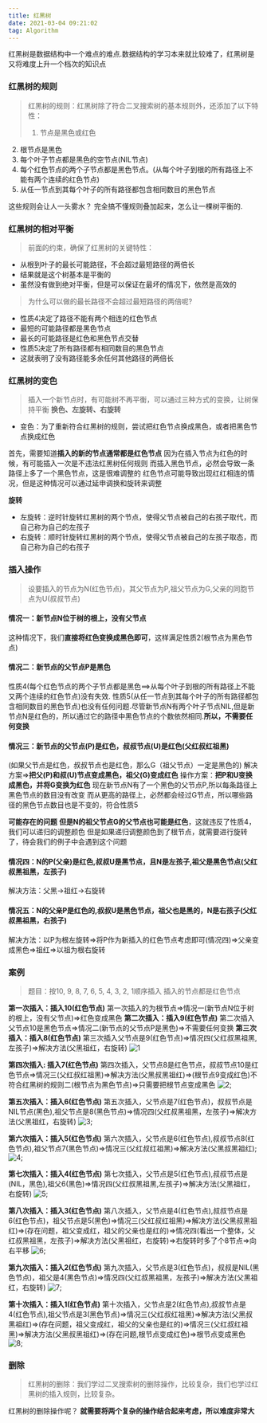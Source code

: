 ```yaml
---
title: 红黑树
date: 2021-03-04 09:21:02
tag: Algorithm
---
```


红黑树是数据结构中一个难点的难点.数据结构的学习本来就比较难了，红黑树是又将难度上升一个档次的知识点

### 红黑树的规则
>红黑树的规则：红黑树除了符合二叉搜索树的基本规则外，还添加了以下特性：
>1. 节点是黑色或红色
2. 根节点是黑色
3. 每个叶子节点都是黑色的空节点(NIL节点)
4. 每个红色节点的两个子节点都是黑色节点。(从每个叶子到根的所有路径上不能有两个连续的红色节点)
5. 从任一节点到其每个叶子的所有路径都包含相同数目的黑色节点

这些规则会让人一头雾水？
完全搞不懂规则叠加起来，怎么让一棵树平衡的.

### 红黑树的相对平衡
>前面的约束，确保了红黑树的关键特性：
* 从根到叶子的最长可能路径，不会超过最短路径的两倍长
* 结果就是这个树基本是平衡的
* 虽然没有做到绝对平衡，但是可以保证在最坏的情况下，依然是高效的

>为什么可以做的最长路径不会超过最短路径的两倍呢?
* 性质4决定了路径不能有两个相连的红色节点
* 最短的可能路径都是黑色节点
* 最长的可能路径是红色和黑色节点交替
* 性质5决定了所有路径都有相同数目的黑色节点
* 这就表明了没有路径能多余任何其他路径的两倍长

### 红黑树的变色
>插入一个新节点时，有可能树不再平衡，可以通过三种方式的变换，让树保持平衡
**换色、左旋转、右旋转**

* 变色：为了重新符合红黑树的规则，尝试把红色节点换成黑色，或者把黑色节点换成红色

首先，需要知道**插入的新的节点通常都是红色节点**
因为在插入节点为红色的时候，有可能插入一次是不违法红黑树任何规则
而插入黑色节点，必然会导致一条路径上多了一个黑色节点，这是很难调整的
红色节点可能导致出现红红相连的情况，但是这种情况可以通过延申调换和旋转来调整

**旋转**
* 左旋转：逆时针旋转红黑树的两个节点，使得父节点被自己的右孩子取代，而自己称为自己的左孩子
* 右旋转：顺时针旋转红黑树的两个节点，使得父节点被自己的左孩子取态，而自己称为自己的右孩子

### 插入操作
>设要插入的节点为N(红色节点)，其父节点为P,祖父节点为G,父亲的同胞节点为U(叔叔节点)

#### 情况一：新节点N位于树的根上，没有父节点
这种情况下，我们**直接将红色变换成黑色即可**，这样满足性质2(根节点为黑色节点)

#### 情况二：新节点的父节点P是黑色
性质4(每个红色节点的两个子节点都是黑色==>从每个叶子到根的所有路径上不能又两个连续的红色节点)没有失效.
性质5(从任一节点到其每个叶子的所有路径都包含相同数目的黑色节点)也没有任何问题.尽管新节点N有两个叶子节点NIL,但是新节点N是红色的，所以通过它的路径中黑色节点的个数依然相同.**所以，不需要任何变换**

#### 情况三：新节点的父节点(P)是红色，叔叔节点(U)是红色(父红叔红祖黑)
(如果父节点是红色，叔叔节点也是红色，那么G（祖父节点）一定是黑色的)
解决方案=>**把父(P)和叔(U)节点变成黑色，祖父(G)变成红色**
操作方案：**把P和U变换成黑色，并将G变换为红色**
现在新节点N有了一个黑色的父节点P,所以每条路径上黑色节点的数目没有改变
而从更高的路径上，必然都会经过G节点，所以哪些路径的黑色节点数目也是不变的，符合性质5

**可能存在的问题**
**但是N的祖父节点G的父节点也可能是红色**，这就违反了性质4，我们可以递归的调整颜色
但是如果递归调整颜色到了根节点，就需要进行旋转了，待会我们的例子中会遇到这个问题

#### 情况四：N的P(父亲)是红色,叔叔U是黑节点，且N是左孩子,祖父是黑色节点(父红叔黑祖黑，左孩子)
解决方法：父黑->祖红->右旋转

#### 情况五：N的父亲P是红色的,叔叔U是黑色节点，祖父也是黑的，N是右孩子(父红叔黑祖黑，右孩子)
解决方法：以P为根左旋转=>将P作为新插入的红色节点考虑即可(情况四)=>父亲变成黑色=>祖红=>以祖为根右旋转 


### 案例
>题目：按10, 9, 8, 7, 6, 5, 4, 3, 2, 1顺序插入
插入的节点都是红色节点

**第一次插入：插入10(红色节点)**
第一次插入的为根节点=>情况一(新节点N位于树的根上，没有父节点)=>红色变成黑色
**第二次插入：插入9(红色节点)**
第二次插入父节点10是黑色节点=>情况二(新节点的父节点P是黑色)=>不需要任何变换
**第三次插入：插入8(红色节点)**
第三次插入父节点是9(红色节点)=>情况四(父红叔黑祖黑,左孩子)=>解决方法(父黑祖红，右旋转)
![1](/assets/AlgorithmImg/tree/1.png "1")

**第四次插入: 插入7(红色节点)**
第四次插入，父节点8是红色节点，叔叔节点10是红色节点=>情况三(父红叔红祖黑)=>解决方法(父黑叔黑祖红)=>(根节点9变成红色)不符合红黑树的规则二(根节点为黑色节点)=>只需要把根节点变成黑色
![2](/assets/AlgorithmImg/tree/2.png "插入7");

**第五次插入：插入6(红色节点)**
第五次插入，父节点是7(红色节点)，叔叔节点是NIL节点(黑色),祖父节点是8(黑色节点)=>情况四(父红叔黑祖黑，左孩子)=>解决方法(父黑祖红，右旋转)
![3](/assets/AlgorithmImg/tree/3.png "插入6");

**第六次插入：插入5(红色节点)**
第六次插入，父节点是6(红色节点),叔叔节点8(红色节点),祖父节点7(黑色节点)=>情况三(父红叔红祖黑)=>解决方法(父黑叔黑祖红);
![4](/assets/AlgorithmImg/tree/4.png "插入5");

**第七次插入：插入4(红色节点)**
第七次插入，父节点是5(红色节点),叔叔节点是(NIL，黑色),祖父6(黑色)=>情况四(父红叔黑祖黑,左孩子)=>解决方法(父黑祖红，右旋转)
![5](/assets/AlgorithmImg/tree/5.png "插入4");

**第八次插入：插入3(红色节点)**
第八次插入，父节点是4(红色节点),叔叔节点是6(红色节点)，祖父节点是5(黑色)=>情况三(父红叔红祖黑)=>解决方法(父黑叔黑祖红)=>(存在问题，祖父变成红，祖父的父亲也是红的)=>情况四(看出一个整体，父红叔黑祖黑，左孩子)=>解决方法(父黑祖红，右旋转)=>右旋转时多了个8节点=>向右平移
![6](/assets/AlgorithmImg/tree/6.png "插入3");

**第九次插入：插入2(红色节点)**
第九次插入，父节点是3(红色节点)，叔叔是NIL(黑色节点)，祖父是4(黑色节点)=>情况四(父红叔黑祖黑，左孩子)=>解决方法(父黑祖红，右旋转)
![7](/assets/AlgorithmImg/tree/7.png "插入2");

**第十次插入：插入1(红色节点)**
第十次插入，父节点是2(红色节点),叔叔节点是4(红色节点),祖父节点是3(黑色节点)=>情况三(父红叔红祖黑)=>解决方法(父黑叔黑祖红)=>(存在问题，祖父变成红，祖父的父亲也是红的)=>情况三(父红叔红祖黑)=>解决方法(父黑叔黑祖红)=>(存在问题,根节点变成红色)=>根节点变成黑色
![8](/assets/AlgorithmImg/tree/8.png "插入1");


### 删除
>红黑树的删除：我们学过二叉搜索树的删除操作，比较复杂，我们也学过红黑树的插入规则，比较复杂。

红黑树的删除操作呢？
**就需要将两个复杂的操作结合起来考虑，所以难度非常大**
